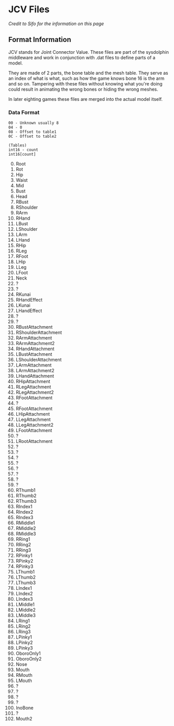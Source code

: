 # JCV Files

*Credit to Sifo for the information on this page*

## Format Information

JCV stands for Joint Connector Value. These files are part of the sysdolphin middleware and work in conjunction with .dat files to define parts of a model.

They are made of 2 parts, the bone table and the mesh table. They serve as an index of what is what, such as how the game knows bone 16 is the arm and so on. Tampering with these files without knowing what you're doing could result in animating the wrong bones or hiding the wrong meshes.

In later eighting games these files are merged into the actual model itself.

### Data Format

```
00 - Unknown usually 8
04 - 0
08 - Offset to table1
0C - Offset to table2

(Tables)
int16 - count
int16[count]
```

0. Root
1. Rot
2. Hip
3. Waist
4. Mid
5. Bust
6. Head
7. RBust
8. RShoulder
9. RArm
10. RHand
11. LBust
12. LShoulder
13. LArm
14. LHand
15. RHip
16. RLeg
17. RFoot
18. LHip
19. LLeg
20. LFoot
21. Neck
22. ?
23. ?
24. RKunai
25. RHandEffect
26. LKunai
27. LHandEffect
28. ?
29. ?
30. RBustAttachment
31. RShoulderAttachment
32. RArmAttachment
33. RArmAttachment2
34. RHandAttachment
35. LBustAttachment
36. LShoulderAttachment
37. LArmAttachment
38. LArmAttachment2
39. LHandAttachment
40. RHipAttachment
41. RLegAttachment
42. RLegAttachment2
43. RFootAttachment
44. ?
45. RFootAttachment
46. LHipAttachment
47. LLegAttachment
48. LLegAttachment2
49. LFootAttachment
50. ?
51. LRootAttachment
52. ?
53. ?
54. ?
55. ?
56. ?
57. ?
58. ?
59. ?
60. RThumb1
61. RThumb2
62. RThumb3
63. RIndex1
64. RIndex2
65. RIndex3
66. RMiddle1
67. RMiddle2
68. RMiddle3
69. RRing1
70. RRing2
71. RRing3
72. RPinky1
73. RPinky2
74. RPinky3
75. LThumb1
76. LThumb2
77. LThumb3
78. LIndex1
79. LIndex2
80. LIndex3
81. LMiddle1
82. LMiddle2
83. LMiddle3
84. LRing1
85. LRing2
86. LRing3
87. LPinky1
88. LPinky2
89. LPinky3
90. OboroOnly1
91. OboroOnly2
92. Nose
93. Mouth
94. RMouth
95. LMouth
96. ?
97. ?
98. ?
99. ?
100. InoBone
101. ?
102. Mouth2
